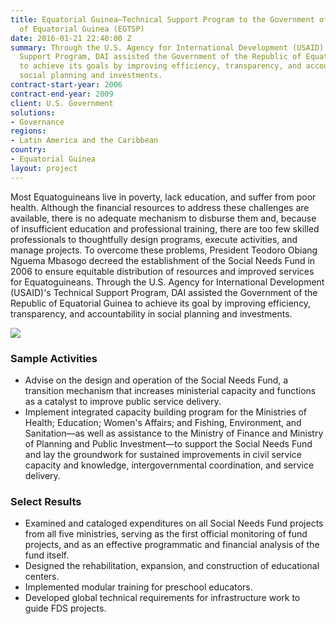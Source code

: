 ```yaml
---
title: Equatorial Guinea—Technical Support Program to the Government of the Republic
  of Equatorial Guinea (EGTSP)
date: 2016-01-21 22:40:00 Z
summary: Through the U.S. Agency for International Development (USAID)'s Technical
  Support Program, DAI assisted the Government of the Republic of Equatorial Guinea
  to achieve its goals by improving efficiency, transparency, and accountability in
  social planning and investments.
contract-start-year: 2006
contract-end-year: 2009
client: U.S. Government
solutions:
- Governance
regions:
- Latin America and the Caribbean
country:
- Equatorial Guinea
layout: project
---
```


Most Equatoguineans live in poverty, lack education, and suffer from poor health. Although the financial resources to address these challenges are available, there is no adequate mechanism to disburse them and, because of insufficient education and professional training, there are too few skilled professionals to thoughtfully design programs, execute activities, and manage projects. To overcome these problems, President Teodoro Obiang Nguema Mbasogo decreed the establishment of the Social Needs Fund in 2006 to ensure equitable distribution of resources and improved services for Equatoguineans. Through the U.S. Agency for International Development (USAID)'s Technical Support Program, DAI assisted the Government of the Republic of Equatorial Guinea to achieve its goal by improving efficiency, transparency, and accountability in social planning and investments.

![][1]

### Sample Activities

* Advise on the design and operation of the Social Needs Fund, a transition mechanism that increases ministerial capacity and functions as a catalyst to improve public service delivery.
* Implement integrated capacity building program for the Ministries of Health; Education; Women's Affairs; and Fishing, Environment, and Sanitation—as well as assistance to the Ministry of Finance and Ministry of Planning and Public Investment—to support the Social Needs Fund and lay the groundwork for sustained improvements in civil service capacity and knowledge, intergovernmental coordination, and service delivery.

### Select Results

* Examined and cataloged expenditures on all Social Needs Fund projects from all five ministries, serving as the first official monitoring of fund projects, and as an effective programmatic and financial analysis of the fund itself.
* Designed the rehabilitation, expansion, and construction of educational centers.
* Implemented modular training for preschool educators.
* Developed global technical requirements for infrastructure work to guide FDS projects.

[1]: https://assetify-dai.com/projects/EGTSP.jpg
